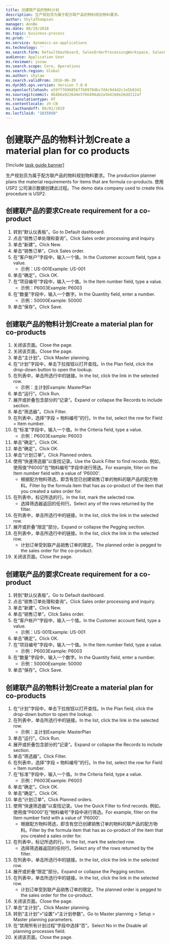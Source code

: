 ```yaml
---
title: 创建联产品的物料计划
description: 生产规划员为属于配方联产品的物料规划物料要求。
author: ShylaThompson
manager: AnnBe
ms.date: 08/29/2018
ms.topic: business-process
ms.prod: ''
ms.service: dynamics-ax-applications
ms.technology: ''
ms.search.form: DefaultDashboard, SalesOrderProcessingWorkspace, SalesCreateOrder, SalesTable, ReqCreatePlanWorkspace, ReqTransPlanCard, SysQueryForm, ReqTransPo
audience: Application User
ms.reviewer: josaw
ms.search.scope: Core, Operations
ms.search.region: Global
ms.author: shylaw
ms.search.validFrom: 2016-06-30
ms.dyn365.ops.version: Version 7.0.0
ms.openlocfilehash: e59ff769685677b0970dbc7d4c9d4d2c1e5b63d1
ms.sourcegitcommit: 8b4b6a9226d4e5f66498ab2a5b4160e26dd112af
ms.translationtype: HT
ms.contentlocale: zh-CN
ms.lasthandoff: 08/01/2019
ms.locfileid: "1835950"
---
```

# <a name="create-a-material-plan-for-co-products"></a><span data-ttu-id="8705d-103">创建联产品的物料计划</span><span class="sxs-lookup"><span data-stu-id="8705d-103">Create a material plan for co products</span></span>

[!include [task guide banner](../../includes/task-guide-banner.md)]

<span data-ttu-id="8705d-104">生产规划员为属于配方联产品的物料规划物料要求。</span><span class="sxs-lookup"><span data-stu-id="8705d-104">The production planner plans the material requirements for items that are formula co-products.</span></span> <span data-ttu-id="8705d-105">使用 USP2 公司演示数据创建此过程。</span><span class="sxs-lookup"><span data-stu-id="8705d-105">The demo data company used to create this procedure is USP2.</span></span>


## <a name="create-requirement-for-a-co-product"></a><span data-ttu-id="8705d-106">创建联产品的要求</span><span class="sxs-lookup"><span data-stu-id="8705d-106">Create requirement for a co-product</span></span>
1. <span data-ttu-id="8705d-107">转到“默认仪表板”。</span><span class="sxs-lookup"><span data-stu-id="8705d-107">Go to Default dashboard.</span></span>
2. <span data-ttu-id="8705d-108">点击“销售订单处理和查询”。</span><span class="sxs-lookup"><span data-stu-id="8705d-108">Click Sales order processing and inquiry.</span></span>
3. <span data-ttu-id="8705d-109">单击“新建”。</span><span class="sxs-lookup"><span data-stu-id="8705d-109">Click New.</span></span>
4. <span data-ttu-id="8705d-110">单击“销售订单”。</span><span class="sxs-lookup"><span data-stu-id="8705d-110">Click Sales order.</span></span>
5. <span data-ttu-id="8705d-111">在“客户帐户”字段中，输入一个值。</span><span class="sxs-lookup"><span data-stu-id="8705d-111">In the Customer account field, type a value.</span></span>
    * <span data-ttu-id="8705d-112">示例：US-001</span><span class="sxs-lookup"><span data-stu-id="8705d-112">Example: US-001</span></span>  
6. <span data-ttu-id="8705d-113">单击“确定”。</span><span class="sxs-lookup"><span data-stu-id="8705d-113">Click OK.</span></span>
7. <span data-ttu-id="8705d-114">在“项目编号”字段中，输入一个值。</span><span class="sxs-lookup"><span data-stu-id="8705d-114">In the Item number field, type a value.</span></span>
    * <span data-ttu-id="8705d-115">示例：P6003</span><span class="sxs-lookup"><span data-stu-id="8705d-115">Example: P6003</span></span>  
8. <span data-ttu-id="8705d-116">在“数量”字段中，输入一个数字。</span><span class="sxs-lookup"><span data-stu-id="8705d-116">In the Quantity field, enter a number.</span></span>
    * <span data-ttu-id="8705d-117">示例：50000</span><span class="sxs-lookup"><span data-stu-id="8705d-117">Example: 50000</span></span>  
9. <span data-ttu-id="8705d-118">单击“保存”。</span><span class="sxs-lookup"><span data-stu-id="8705d-118">Click Save.</span></span>

## <a name="create-a-material-plan-for-co-products"></a><span data-ttu-id="8705d-119">创建联产品的物料计划</span><span class="sxs-lookup"><span data-stu-id="8705d-119">Create a material plan for co-products</span></span>
1. <span data-ttu-id="8705d-120">关闭该页面。</span><span class="sxs-lookup"><span data-stu-id="8705d-120">Close the page.</span></span>
2. <span data-ttu-id="8705d-121">关闭该页面。</span><span class="sxs-lookup"><span data-stu-id="8705d-121">Close the page.</span></span>
3. <span data-ttu-id="8705d-122">单击“主计划”。</span><span class="sxs-lookup"><span data-stu-id="8705d-122">Click Master planning.</span></span>
4. <span data-ttu-id="8705d-123">在“计划”字段中，单击下拉按钮以打开查找。</span><span class="sxs-lookup"><span data-stu-id="8705d-123">In the Plan field, click the drop-down button to open the lookup.</span></span>
5. <span data-ttu-id="8705d-124">在列表中，单击所选行中的链接。</span><span class="sxs-lookup"><span data-stu-id="8705d-124">In the list, click the link in the selected row.</span></span>
    * <span data-ttu-id="8705d-125">示例：主计划</span><span class="sxs-lookup"><span data-stu-id="8705d-125">Example: MasterPlan</span></span>  
6. <span data-ttu-id="8705d-126">单击“运行”。</span><span class="sxs-lookup"><span data-stu-id="8705d-126">Click Run.</span></span>
7. <span data-ttu-id="8705d-127">展开或折叠包含部分的“记录”。</span><span class="sxs-lookup"><span data-stu-id="8705d-127">Expand or collapse the Records to include section.</span></span>
8. <span data-ttu-id="8705d-128">单击“筛选器”。</span><span class="sxs-lookup"><span data-stu-id="8705d-128">Click Filter.</span></span>
9. <span data-ttu-id="8705d-129">在列表中，选择“字段 = 物料编号”的行。</span><span class="sxs-lookup"><span data-stu-id="8705d-129">In the list, select the row for Field = Item number.</span></span>
10. <span data-ttu-id="8705d-130">在“标准”字段中，输入一个值。</span><span class="sxs-lookup"><span data-stu-id="8705d-130">In the Criteria field, type a value.</span></span>
    * <span data-ttu-id="8705d-131">示例：P6003</span><span class="sxs-lookup"><span data-stu-id="8705d-131">Example: P6003</span></span>  
11. <span data-ttu-id="8705d-132">单击“确定”。</span><span class="sxs-lookup"><span data-stu-id="8705d-132">Click OK.</span></span>
12. <span data-ttu-id="8705d-133">单击“确定”。</span><span class="sxs-lookup"><span data-stu-id="8705d-133">Click OK.</span></span>
13. <span data-ttu-id="8705d-134">单击“计划订单”。</span><span class="sxs-lookup"><span data-stu-id="8705d-134">Click Planned orders.</span></span>
14. <span data-ttu-id="8705d-135">使用“快速筛选器”以查找记录。</span><span class="sxs-lookup"><span data-stu-id="8705d-135">Use the Quick Filter to find records.</span></span> <span data-ttu-id="8705d-136">例如，使用值“P6000”在“物料编号”字段中进行筛选。</span><span class="sxs-lookup"><span data-stu-id="8705d-136">For example, filter on the Item number field with a value of 'P6000'.</span></span>
    * <span data-ttu-id="8705d-137">根据配方物料筛选，即含有您已创建销售订单的物料的联产品的配方物料。</span><span class="sxs-lookup"><span data-stu-id="8705d-137">Filter by the formula item that has as co-product of the item that you created a sales order for.</span></span>  
15. <span data-ttu-id="8705d-138">在列表中，标记所选的行。</span><span class="sxs-lookup"><span data-stu-id="8705d-138">In the list, mark the selected row.</span></span>
    * <span data-ttu-id="8705d-139">选择筛选器返回的任何行。</span><span class="sxs-lookup"><span data-stu-id="8705d-139">Select any of the rows returned by the filter.</span></span>  
16. <span data-ttu-id="8705d-140">在列表中，单击所选行中的链接。</span><span class="sxs-lookup"><span data-stu-id="8705d-140">In the list, click the link in the selected row.</span></span>
17. <span data-ttu-id="8705d-141">展开或折叠“限定”部分。</span><span class="sxs-lookup"><span data-stu-id="8705d-141">Expand or collapse the Pegging section.</span></span>
18. <span data-ttu-id="8705d-142">在列表中，单击所选行中的链接。</span><span class="sxs-lookup"><span data-stu-id="8705d-142">In the list, click the link in the selected row.</span></span>
    * <span data-ttu-id="8705d-143">计划订单受到联产品销售订单的限定。</span><span class="sxs-lookup"><span data-stu-id="8705d-143">The planned order is pegged to the sales order for the co-product.</span></span>  
19. <span data-ttu-id="8705d-144">关闭该页面。</span><span class="sxs-lookup"><span data-stu-id="8705d-144">Close the page.</span></span>

## <a name="create-requirement-for-a-co-product"></a><span data-ttu-id="8705d-145">创建联产品的要求</span><span class="sxs-lookup"><span data-stu-id="8705d-145">Create requirement for a co-product</span></span>
1. <span data-ttu-id="8705d-146">转到“默认仪表板”。</span><span class="sxs-lookup"><span data-stu-id="8705d-146">Go to Default dashboard.</span></span>
2. <span data-ttu-id="8705d-147">点击“销售订单处理和查询”。</span><span class="sxs-lookup"><span data-stu-id="8705d-147">Click Sales order processing and inquiry.</span></span>
3. <span data-ttu-id="8705d-148">单击“新建”。</span><span class="sxs-lookup"><span data-stu-id="8705d-148">Click New.</span></span>
4. <span data-ttu-id="8705d-149">单击“销售订单”。</span><span class="sxs-lookup"><span data-stu-id="8705d-149">Click Sales order.</span></span>
5. <span data-ttu-id="8705d-150">在“客户帐户”字段中，输入一个值。</span><span class="sxs-lookup"><span data-stu-id="8705d-150">In the Customer account field, type a value.</span></span>
    * <span data-ttu-id="8705d-151">示例：US-001</span><span class="sxs-lookup"><span data-stu-id="8705d-151">Example: US-001</span></span>  
6. <span data-ttu-id="8705d-152">单击“确定”。</span><span class="sxs-lookup"><span data-stu-id="8705d-152">Click OK.</span></span>
7. <span data-ttu-id="8705d-153">在“项目编号”字段中，输入一个值。</span><span class="sxs-lookup"><span data-stu-id="8705d-153">In the Item number field, type a value.</span></span>
    * <span data-ttu-id="8705d-154">示例：P6003</span><span class="sxs-lookup"><span data-stu-id="8705d-154">Example: P6003</span></span>  
8. <span data-ttu-id="8705d-155">在“数量”字段中，输入一个数字。</span><span class="sxs-lookup"><span data-stu-id="8705d-155">In the Quantity field, enter a number.</span></span>
    * <span data-ttu-id="8705d-156">示例：50000</span><span class="sxs-lookup"><span data-stu-id="8705d-156">Example: 50000</span></span>  
9. <span data-ttu-id="8705d-157">单击“保存”。</span><span class="sxs-lookup"><span data-stu-id="8705d-157">Click Save.</span></span>

## <a name="create-a-material-plan-for-co-products"></a><span data-ttu-id="8705d-158">创建联产品的物料计划</span><span class="sxs-lookup"><span data-stu-id="8705d-158">Create a material plan for co-products</span></span>
1. <span data-ttu-id="8705d-159">在“计划”字段中，单击下拉按钮以打开查找。</span><span class="sxs-lookup"><span data-stu-id="8705d-159">In the Plan field, click the drop-down button to open the lookup.</span></span>
2. <span data-ttu-id="8705d-160">在列表中，单击所选行中的链接。</span><span class="sxs-lookup"><span data-stu-id="8705d-160">In the list, click the link in the selected row.</span></span>
    * <span data-ttu-id="8705d-161">示例：主计划</span><span class="sxs-lookup"><span data-stu-id="8705d-161">Example: MasterPlan</span></span>  
3. <span data-ttu-id="8705d-162">单击“运行”。</span><span class="sxs-lookup"><span data-stu-id="8705d-162">Click Run.</span></span>
4. <span data-ttu-id="8705d-163">展开或折叠包含部分的“记录”。</span><span class="sxs-lookup"><span data-stu-id="8705d-163">Expand or collapse the Records to include section.</span></span>
5. <span data-ttu-id="8705d-164">单击“筛选器”。</span><span class="sxs-lookup"><span data-stu-id="8705d-164">Click Filter.</span></span>
6. <span data-ttu-id="8705d-165">在列表中，选择“字段 = 物料编号”的行。</span><span class="sxs-lookup"><span data-stu-id="8705d-165">In the list, select the row for Field = Item number.</span></span>
7. <span data-ttu-id="8705d-166">在“标准”字段中，输入一个值。</span><span class="sxs-lookup"><span data-stu-id="8705d-166">In the Criteria field, type a value.</span></span>
    * <span data-ttu-id="8705d-167">示例：P6003</span><span class="sxs-lookup"><span data-stu-id="8705d-167">Example: P6003</span></span>  
8. <span data-ttu-id="8705d-168">单击“确定”。</span><span class="sxs-lookup"><span data-stu-id="8705d-168">Click OK.</span></span>
9. <span data-ttu-id="8705d-169">单击“确定”。</span><span class="sxs-lookup"><span data-stu-id="8705d-169">Click OK.</span></span>
10. <span data-ttu-id="8705d-170">单击“计划订单”。</span><span class="sxs-lookup"><span data-stu-id="8705d-170">Click Planned orders.</span></span>
11. <span data-ttu-id="8705d-171">使用“快速筛选器”以查找记录。</span><span class="sxs-lookup"><span data-stu-id="8705d-171">Use the Quick Filter to find records.</span></span> <span data-ttu-id="8705d-172">例如，使用值“P6000”在“物料编号”字段中进行筛选。</span><span class="sxs-lookup"><span data-stu-id="8705d-172">For example, filter on the Item number field with a value of 'P6000'.</span></span>
    * <span data-ttu-id="8705d-173">根据配方物料筛选，即含有您已创建销售订单的物料的联产品的配方物料。</span><span class="sxs-lookup"><span data-stu-id="8705d-173">Filter by the formula item that has as co-product of the item that you created a sales order for.</span></span>  
12. <span data-ttu-id="8705d-174">在列表中，标记所选的行。</span><span class="sxs-lookup"><span data-stu-id="8705d-174">In the list, mark the selected row.</span></span>
    * <span data-ttu-id="8705d-175">选择筛选器返回的任何行。</span><span class="sxs-lookup"><span data-stu-id="8705d-175">Select any of the rows returned by the filter.</span></span>  
13. <span data-ttu-id="8705d-176">在列表中，单击所选行中的链接。</span><span class="sxs-lookup"><span data-stu-id="8705d-176">In the list, click the link in the selected row.</span></span>
14. <span data-ttu-id="8705d-177">展开或折叠“限定”部分。</span><span class="sxs-lookup"><span data-stu-id="8705d-177">Expand or collapse the Pegging section.</span></span>
15. <span data-ttu-id="8705d-178">在列表中，单击所选行中的链接。</span><span class="sxs-lookup"><span data-stu-id="8705d-178">In the list, click the link in the selected row.</span></span>
    * <span data-ttu-id="8705d-179">计划订单受到联产品销售订单的限定。</span><span class="sxs-lookup"><span data-stu-id="8705d-179">The planned order is pegged to the sales order for the co-product.</span></span>  
16. <span data-ttu-id="8705d-180">关闭该页面。</span><span class="sxs-lookup"><span data-stu-id="8705d-180">Close the page.</span></span>
17. <span data-ttu-id="8705d-181">单击“主计划”。</span><span class="sxs-lookup"><span data-stu-id="8705d-181">Click Master planning.</span></span>
18. <span data-ttu-id="8705d-182">转到“主计划”>“设置”>“主计划参数”。</span><span class="sxs-lookup"><span data-stu-id="8705d-182">Go to Master planning > Setup > Master planning parameters.</span></span>
19. <span data-ttu-id="8705d-183">在“禁用所有计划过程”字段中选择“否”。</span><span class="sxs-lookup"><span data-stu-id="8705d-183">Select No in the Disable all planning processes field.</span></span>
20. <span data-ttu-id="8705d-184">关闭该页面。</span><span class="sxs-lookup"><span data-stu-id="8705d-184">Close the page.</span></span>

